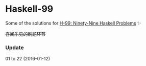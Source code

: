
# Haskell-99

Some of the solutions for [H-99: Ninety-Nine Haskell Problems](https://wiki.haskell.org/H-99:_Ninety-Nine_Haskell_Problems) :sparkles:
<!-- ![HaskellwikiLogo](https://wiki.haskell.org/wikistatic/haskellwiki_logo.png) -->

~~喜闻乐见的刷题环节~~

### Update

01 to 22 (2016-01-12)
